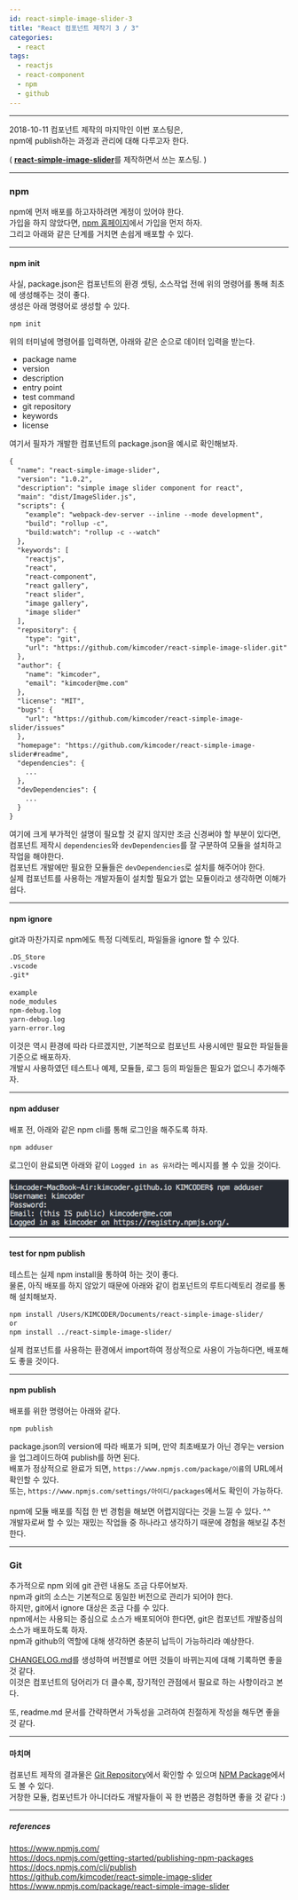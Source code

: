 ```yaml
---
id: react-simple-image-slider-3
title: "React 컴포넌트 제작기 3 / 3"
categories:
  - react
tags:
  - reactjs
  - react-component
  - npm
  - github
---
```


<hr/>
2018-10-11
컴포넌트 제작의 마지막인 이번 포스팅은,<br/>
npm에 publish하는 과정과 관리에 대해 다루고자 한다.<br/>

( <a href="https://github.com/kimcoder/react-simple-image-slider" target="_blank"><b>react-simple-image-slider</b></a>를 제작하면서 쓰는 포스팅. )

<hr/>

### npm

npm에 먼저 배포를 하고자하려면 계정이 있어야 한다.<br/>
가입을 하지 않았다면, <a href="https://www.npmjs.com/" target="_blank">npm 홈페이지</a>에서 가입을 먼저 하자.<br/>
그리고 아래와 같은 단계를 거치면 손쉽게 배포할 수 있다.

<hr/>

#### npm init

사실, package.json은 컴포넌트의 환경 셋팅, 소스작업 전에 위의 명령어를 통해 최초에 생성해주는 것이 좋다.<br/>
생성은 아래 명령어로 생성할 수 있다.

```
npm init
```

위의 터미널에 명령어를 입력하면, 아래와 같은 순으로 데이터 입력을 받는다.<br/>

- package name
- version
- description
- entry point
- test command
- git repository
- keywords
- license

여기서 필자가 개발한 컴포넌트의 package.json을 예시로 확인해보자.

```
{
  "name": "react-simple-image-slider",
  "version": "1.0.2",
  "description": "simple image slider component for react",
  "main": "dist/ImageSlider.js",
  "scripts": {
    "example": "webpack-dev-server --inline --mode development",
    "build": "rollup -c",
    "build:watch": "rollup -c --watch"
  },
  "keywords": [
    "reactjs",
    "react",
    "react-component",
    "react gallery",
    "react slider",
    "image gallery",
    "image slider"
  ],
  "repository": {
    "type": "git",
    "url": "https://github.com/kimcoder/react-simple-image-slider.git"
  },
  "author": {
    "name": "kimcoder",
    "email": "kimcoder@me.com"
  },
  "license": "MIT",
  "bugs": {
    "url": "https://github.com/kimcoder/react-simple-image-slider/issues"
  },
  "homepage": "https://github.com/kimcoder/react-simple-image-slider#readme",
  "dependencies": {
    ...
  },
  "devDependencies": {
    ...
  }
}
```

여기에 크게 부가적인 설명이 필요할 것 같지 않지만 조금 신경써야 할 부분이 있다면,<br/>
컴포넌트 제작시 `dependencies`와 `devDependencies`를 잘 구분하여 모듈을 설치하고 작업을 해야한다.<br/>
컴포넌트 개발에만 필요한 모듈들은 `devDependencies`로 설치를 해주어야 한다.<br/>
실제 컴포넌트를 사용하는 개발자들이 설치할 필요가 없는 모듈이라고 생각하면 이해가 쉽다.<br/>

<hr/>

#### npm ignore

git과 마찬가지로 npm에도 특정 디렉토리, 파일들을 ignore 할 수 있다.<br/>

```
.DS_Store
.vscode
.git*

example
node_modules
npm-debug.log
yarn-debug.log
yarn-error.log
```

이것은 역시 환경에 따라 다르겠지만, 기본적으로 컴포넌트 사용시에만 필요한 파일들을 기준으로 배포하자.<br/>
개발시 사용하였던 테스트나 예제, 모듈들, 로그 등의 파일들은 필요가 없으니 추가해주자.

<hr/>

#### npm adduser

배포 전, 아래와 같은 npm cli를 통해 로그인을 해주도록 하자.

```
npm adduser
```

로그인이 완료되면 아래와 같이 `Logged in as 유저`라는 메시지를 볼 수 있을 것이다.<br/><br/>
<img src="/assets/images/react-component-3-adduser.png" alt="npm adduser"/>

<hr/>

#### test for npm publish

테스트는 실제 npm install을 통하여 하는 것이 좋다.<br/>
물론, 아직 배포를 하지 않았기 때문에 아래와 같이 컴포넌트의 루트디렉토리 경로를 통해 설치해보자.<br/>

```
npm install /Users/KIMCODER/Documents/react-simple-image-slider/
or
npm install ../react-simple-image-slider/
```

실제 컴포넌트를 사용하는 환경에서 import하여 정상적으로 사용이 가능하다면, 배포해도 좋을 것이다.<br/>

<hr/>

#### npm publish

배포를 위한 명령어는 아래와 같다.

```
npm publish
```

package.json의 version에 따라 배포가 되며, 만약 최초배포가 아닌 경우는 version을 업그레이드하여 publish를 하면 된다.<br/>
배포가 정상적으로 완료가 되면, `https://www.npmjs.com/package/이름`의 URL에서 확인할 수 있다.<br/>
또는, `https://www.npmjs.com/settings/아이디/packages`에서도 확인이 가능하다.<br/><br/>
npm에 모듈 배포를 직접 한 번 경험을 해보면 어렵지않다는 것을 느낄 수 있다. ^^<br/>
개발자로써 할 수 있는 재밌는 작업들 중 하나라고 생각하기 때문에 경험을 해보길 추천한다.

<hr/>

### Git

추가적으로 npm 외에 git 관련 내용도 조금 다루어보자.<br/>
npm과 git의 소스는 기본적으로 동일한 버전으로 관리가 되어야 한다.<br/>
하지만, git에서 ignore 대상은 조금 다를 수 있다.<br/>
npm에서는 사용되는 중심으로 소스가 배포되어야 한다면, git은 컴포넌트 개발중심의 소스가 배포하도록 하자.<br/>
npm과 github의 역할에 대해 생각하면 충분히 납득이 가능하리라 예상한다.<br/>

<a href="https://github.com/kimcoder/react-simple-image-slider/blob/master/CHANGELOG.md" target="_blank">CHANGELOG.md</a>를 생성하여 버전별로 어떤 것들이 바뀌는지에 대해 기록하면 좋을 것 같다.<br/>
이것은 컴포넌트의 덩어리가 더 클수록, 장기적인 관점에서 필요로 하는 사항이라고 본다.<br/>

또, readme.md 문서를 간략하면서 가독성을 고려하여 친절하게 작성을 해두면 좋을 것 같다.<br/>

<hr/>

#### 마치며

컴포넌트 제작의 결과물은 <a href="https://github.com/kimcoder/react-simple-image-slider" target="_blank">Git Repository</a>에서 확인할 수 있으며 <a href="https://www.npmjs.com/package/react-simple-image-slider">NPM Package</a>에서도 볼 수 있다.<br/>
거창한 모듈, 컴포넌트가 아니더라도 개발자들이 꼭 한 번쯤은 경험하면 좋을 것 같다 :)

<hr/>

##### references

https://www.npmjs.com/<br/>
https://docs.npmjs.com/getting-started/publishing-npm-packages<br/>
https://docs.npmjs.com/cli/publish<br/>
https://github.com/kimcoder/react-simple-image-slider<br/>
https://www.npmjs.com/package/react-simple-image-slider<br/>
